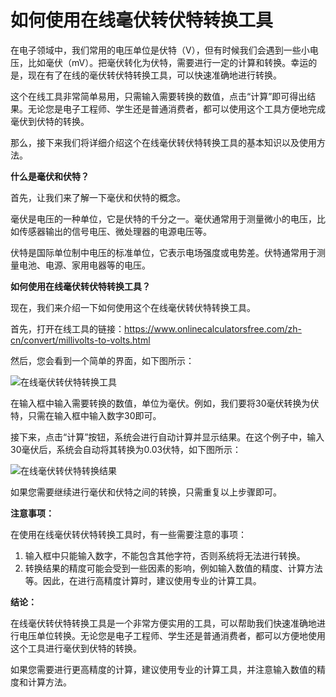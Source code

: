 如何使用在线毫伏转伏特转换工具
===============

在电子领域中，我们常用的电压单位是伏特（V），但有时候我们会遇到一些小电压，比如毫伏（mV）。把毫伏转化为伏特，需要进行一定的计算和转换。幸运的是，现在有了在线的毫伏转伏特转换工具，可以快速准确地进行转换。

这个在线工具非常简单易用，只需输入需要转换的数值，点击“计算”即可得出结果。无论您是电子工程师、学生还是普通消费者，都可以使用这个工具方便地完成毫伏到伏特的转换。

那么，接下来我们将详细介绍这个在线毫伏转伏特转换工具的基本知识以及使用方法。

**什么是毫伏和伏特？**

首先，让我们来了解一下毫伏和伏特的概念。

毫伏是电压的一种单位，它是伏特的千分之一。毫伏通常用于测量微小的电压，比如传感器输出的信号电压、微处理器的电源电压等。

伏特是国际单位制中电压的标准单位，它表示电场强度或电势差。伏特通常用于测量电池、电源、家用电器等的电压。

**如何使用在线毫伏转伏特转换工具？**

现在，我们来介绍一下如何使用这个在线毫伏转伏特转换工具。

首先，打开在线工具的链接：<https://www.onlinecalculatorsfree.com/zh-cn/convert/millivolts-to-volts.html>

然后，您会看到一个简单的界面，如下图所示：

![在线毫伏转伏特转换工具](https://i.imgur.com/Df7WVSM.png)

在输入框中输入需要转换的数值，单位为毫伏。例如，我们要将30毫伏转换为伏特，只需在输入框中输入数字30即可。

接下来，点击“计算”按钮，系统会进行自动计算并显示结果。在这个例子中，输入30毫伏后，系统会自动将其转换为0.03伏特，如下图所示：

![在线毫伏转伏特转换结果](https://i.imgur.com/odJyQGu.png)

如果您需要继续进行毫伏和伏特之间的转换，只需重复以上步骤即可。

**注意事项：**

在使用在线毫伏转伏特转换工具时，有一些需要注意的事项：

1. 输入框中只能输入数字，不能包含其他字符，否则系统将无法进行转换。
2. 转换结果的精度可能会受到一些因素的影响，例如输入数值的精度、计算方法等。因此，在进行高精度计算时，建议使用专业的计算工具。

**结论：**

在线毫伏转伏特转换工具是一个非常方便实用的工具，可以帮助我们快速准确地进行电压单位转换。无论您是电子工程师、学生还是普通消费者，都可以方便地使用这个工具进行毫伏到伏特的转换。

如果您需要进行更高精度的计算，建议使用专业的计算工具，并注意输入数值的精度和计算方法。